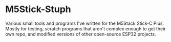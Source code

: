 # M5Stick-Stuph
Various small tools and programs I've written for the M5Stack Stick-C Plus.  
Mostly for testing, scratch programs that aren't complex enough to get their own repo, and modified versions of other open-source ESP32 projects.
